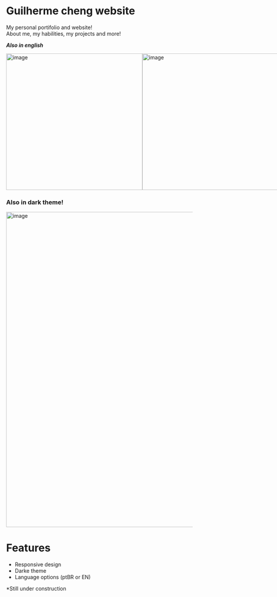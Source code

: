 # Guilherme cheng website

My personal portifolio and website!<br/>
About me, my habilities, my projects and more!

***Also in english***

<div style="display: flex">
  <img height="368" alt="image" src="https://user-images.githubusercontent.com/62719629/229641961-84278f85-111c-4c37-b1ad-9b45cab90a9b.png">
  <img height="368" alt="image" src="https://user-images.githubusercontent.com/62719629/229642210-53f55e2f-5adb-4f68-8e9e-ff79a9ba735b.png">
</div>

### Also in dark theme!
<img width="850" alt="image" src="https://user-images.githubusercontent.com/62719629/229642300-66852362-6b10-456d-9bd1-2dbd023635f5.png">

# Features

- Responsive design
- Darke theme
- Language options (ptBR or EN)

*Still under construction
